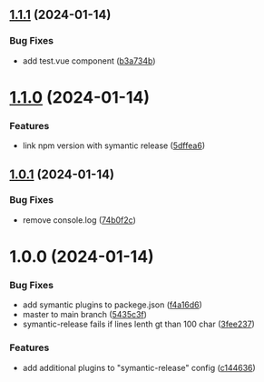 ## [1.1.1](https://github.com/skmd87/nuxt3-boilerplate/compare/v1.1.0...v1.1.1) (2024-01-14)


### Bug Fixes

* add test.vue component ([b3a734b](https://github.com/skmd87/nuxt3-boilerplate/commit/b3a734bba00301020894e92bdc4895e55cd1f490))

# [1.1.0](https://github.com/skmd87/nuxt3-boilerplate/compare/v1.0.1...v1.1.0) (2024-01-14)


### Features

* link npm version with symantic release ([5dffea6](https://github.com/skmd87/nuxt3-boilerplate/commit/5dffea634f33b3c53d2811188d8c23a64b0f1398))

## [1.0.1](https://github.com/skmd87/nuxt3-boilerplate/compare/v1.0.0...v1.0.1) (2024-01-14)


### Bug Fixes

* remove console.log ([74b0f2c](https://github.com/skmd87/nuxt3-boilerplate/commit/74b0f2c51e838d2ed804455ae1d9b149dbe75b1c))

# 1.0.0 (2024-01-14)


### Bug Fixes

* add symantic plugins to packege.json ([f4a16d6](https://github.com/skmd87/nuxt3-boilerplate/commit/f4a16d6c4b8c2140bba2fa8140c2b2a21200e40f))
* master to main branch ([5435c3f](https://github.com/skmd87/nuxt3-boilerplate/commit/5435c3f585d13e55d9d0df541404daa44f253826))
* symantic-release fails if lines lenth gt than 100 char ([3fee237](https://github.com/skmd87/nuxt3-boilerplate/commit/3fee2377ebac0507d6038012ea364528d9f7e448))


### Features

* add additional plugins to "symantic-release" config ([c144636](https://github.com/skmd87/nuxt3-boilerplate/commit/c1446366369dbc6231b7cba9257e129f787ba0cc))
